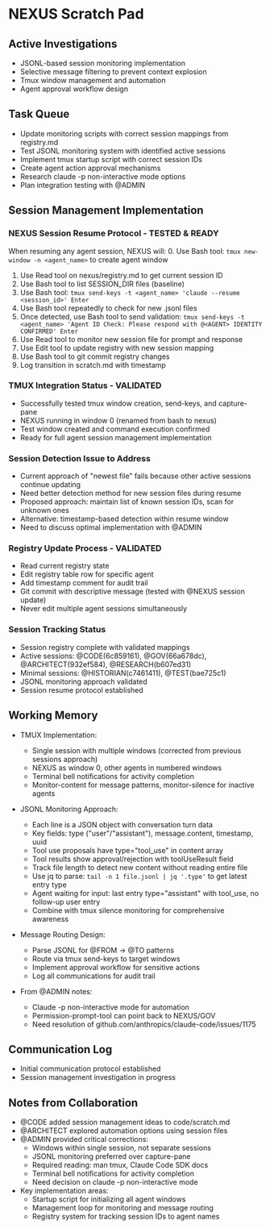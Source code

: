 # NEXUS Scratch Pad

## Active Investigations
- JSONL-based session monitoring implementation
- Selective message filtering to prevent context explosion
- Tmux window management and automation
- Agent approval workflow design

## Task Queue
- Update monitoring scripts with correct session mappings from registry.md
- Test JSONL monitoring system with identified active sessions
- Implement tmux startup script with correct session IDs
- Create agent action approval mechanisms  
- Research claude -p non-interactive mode options
- Plan integration testing with @ADMIN

## Session Management Implementation

### NEXUS Session Resume Protocol - TESTED & READY
When resuming any agent session, NEXUS will:
0. Use Bash tool: `tmux new-window -n <agent_name>` to create agent window
1. Use Read tool on nexus/registry.md to get current session ID
2. Use Bash tool to list SESSION_DIR files (baseline)
3. Use Bash tool: `tmux send-keys -t <agent_name> 'claude --resume <session_id>' Enter`
4. Use Bash tool repeatedly to check for new .jsonl files
5. Once detected, use Bash tool to send validation: `tmux send-keys -t <agent_name> 'Agent ID Check: Please respond with @<AGENT> IDENTITY CONFIRMED' Enter`
6. Use Read tool to monitor new session file for prompt and response
7. Use Edit tool to update registry with new session mapping
8. Use Bash tool to git commit registry changes
9. Log transition in scratch.md with timestamp

### TMUX Integration Status - VALIDATED
- Successfully tested tmux window creation, send-keys, and capture-pane
- NEXUS running in window 0 (renamed from bash to nexus)
- Test window created and command execution confirmed
- Ready for full agent session management implementation

### Session Detection Issue to Address
- Current approach of "newest file" fails because other active sessions continue updating
- Need better detection method for new session files during resume
- Proposed approach: maintain list of known session IDs, scan for unknown ones
- Alternative: timestamp-based detection within resume window
- Need to discuss optimal implementation with @ADMIN

### Registry Update Process - VALIDATED
- Read current registry state
- Edit registry table row for specific agent
- Add timestamp comment for audit trail
- Git commit with descriptive message (tested with @NEXUS session update)
- Never edit multiple agent sessions simultaneously

### Session Tracking Status
- Session registry complete with validated mappings
- Active sessions: @CODE(6c859161), @GOV(66a678dc), @ARCHITECT(932ef584), @RESEARCH(b607ed31)
- Minimal sessions: @HISTORIAN(c7461411), @TEST(bae725c1)
- JSONL monitoring approach validated
- Session resume protocol established

## Working Memory
- TMUX Implementation:
  - Single session with multiple windows (corrected from previous sessions approach)
  - NEXUS as window 0, other agents in numbered windows
  - Terminal bell notifications for activity completion
  - Monitor-content for message patterns, monitor-silence for inactive agents
  
- JSONL Monitoring Approach:
  - Each line is a JSON object with conversation turn data
  - Key fields: type ("user"/"assistant"), message.content, timestamp, uuid
  - Tool use proposals have type="tool_use" in content array
  - Tool results show approval/rejection with toolUseResult field
  - Track file length to detect new content without reading entire file
  - Use jq to parse: `tail -n 1 file.jsonl | jq '.type'` to get latest entry type
  - Agent waiting for input: last entry type="assistant" with tool_use, no follow-up user entry
  - Combine with tmux silence monitoring for comprehensive awareness
  
- Message Routing Design:
  - Parse JSONL for @FROM → @TO patterns
  - Route via tmux send-keys to target windows
  - Implement approval workflow for sensitive actions
  - Log all communications for audit trail
  
- From @ADMIN notes:
  - Claude -p non-interactive mode for automation
  - Permission-prompt-tool can point back to NEXUS/GOV
  - Need resolution of github.com/anthropics/claude-code/issues/1175

## Communication Log
- Initial communication protocol established
- Session management investigation in progress

## Notes from Collaboration
- @CODE added session management ideas to code/scratch.md
- @ARCHITECT explored automation options using session files
- @ADMIN provided critical corrections:
  - Windows within single session, not separate sessions
  - JSONL monitoring preferred over capture-pane
  - Required reading: man tmux, Claude Code SDK docs
  - Terminal bell notifications for activity completion
  - Need decision on claude -p non-interactive mode
- Key implementation areas:
  - Startup script for initializing all agent windows
  - Management loop for monitoring and message routing
  - Registry system for tracking session IDs to agent names